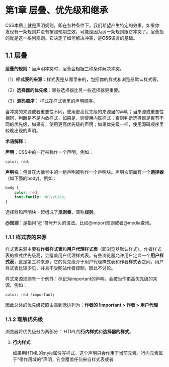 # 第1章 层叠、优先级和继承

CSS本质上就是声明规则，即在各种条件下，我们希望产生特定的效果。如果你发现有一条规则并没有按照预期生效，可能是因为另一条规则跟它冲突了。层叠指的就是这一系列规则。它决定了如何解决冲突，是**CSS**语言的基础。

## 1.1 层叠

**层叠的规则**：当声明冲突时，层叠会根据三种条件解决冲突。

（1）**样式表的来源**：样式表是从哪里来的，包括你的样式和浏览器默认样式等。

（2）**选择器的优先级**：哪些选择器比另一些选择器更重要。

（3）**源码顺序**： 样式在样式表里的声明顺序。

当冲突的来源或者重要性不同，使用更高优先级的来源里的声明；当来源或重要性相同，判断是不是内敛样式，如果是，则使用内联样式；否则判断选择器是否有不同的优先级，如果有，使用更高优先级的声明；如果优先级一样，使用源码顺序里较晚出现的声明。

**术语解释：**

**声明**：CSS中的一行被称作一个声明。例如：

```css
color: red;
```

**声明块**：包含在大括号中的一组声明被称作一个声明块。声明块前面有一个**选择器**（如下面的body)。例如：

```css
body {
    color: red;
    font-family: Helvetica;
}
```

选择器和声明块一起组成了**规则集**，简称**规则**。

**@规则**：是指用“@”符号开头的语法。比如@import规则或者@media查询。

### 1.1.1 样式表的来源

样式表来源主要有**作者样式表**和**用户代理样式表**（即浏览器默认样式）。作者样式表的样式优先级高，会覆盖用户代理样式表。有些浏览器允许用户定义一个**用户样式表**，这是第三种来源，它的优先级介于用户代理样式表和作者样式表之间。用户样式表比较少见，并且不受网站作者控制，因此不讨论。

样式来源规则有一个例外：标记为important的声明，会被当作更高优先级的来源，例如：

```css
color: red !important;
```

因此总体的优先级按照由高到低排列为：**作者的 !important  > 作者 > 用户代理**

### 1.1.2 理解优先级

浏览器将优先级分为两部分： HTML的**行内样式**和**选择器的样式**。

1. **行内样式**

   如果用HTML的style属性写样式，这个声明只会作用于当前元素。行内元素属于“带作用域的”声明，它会覆盖任何来自样式表或者<style>标签的样式。

   ```html
   <a href='/specials' style="backgroud-color: orange;">Specials</a>
   ```

   为了在样式表里覆盖行内声明，需要为声明添加 !important，这样能将它提升到一个更高优先级的来源。但如果行内样式也被标记为 !important，就无法覆盖它了。最好是只在样式表里用!important。

2. **选择器优先级**

​		不同类型的选择器有不同的优先级。总体优先级是：**ID选择器 > 类选择器 >标签选择器**。优先级的准确规则如下：

- 如果选择器的ID数量更多，则它会胜出
- 如果ID数量一致，那么拥有最多类的选择器胜出
- 如果以上两次比较都一致，那么拥有最多标签名的选择器胜出

**ID选择器**:

```css
#page-title {
    color: red;
}
```

**类选择器**:

```css
.page-title {
    color: red;
}
```

**标签选择器**:

```css
body {
    color: red;
}
```

注：伪类选择器（如:hover)和属性选择器（如[type="input"]）与一个类选择器的优先级相同。通用选择器（*）和组合器（>、+、~）对优先级没有影响。

**综上：** **!important  > 行内样式>ID选择器 > 类选择器 >标签选择器 > 用户代理**

通常最好让优先级尽可能低，这样当需要覆盖一些样式时，才能有选择空间。首先确定哪些声明可以实现效果；其次，可以思考用哪些选择器结构，然后选择最符合需求哪个。

### 1.1.3 源码顺序

如果两个声明的来源和优先级相同，其中一个声明在样式表种出现较晚，或者位于页面较晚引入的样式表种，则该声明胜出。

1. **链接样式和源码顺序**
